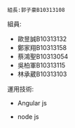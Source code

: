 
    組長:郭子豪B10313108  

組員:  

* 歐昱誠B10313132
* 鄭家翔B10313158
* 蔡鴻聖B10313054
* 吳柏軍B10313115
* 林承葳B10313103

運用技術:  
* Angular js  

* node js
